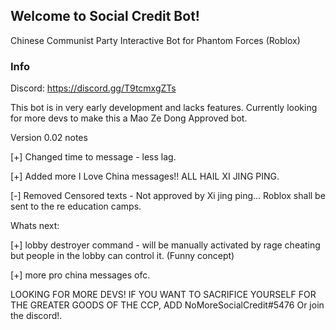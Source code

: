 ## Welcome to Social Credit Bot!
Chinese Communist Party Interactive Bot for Phantom Forces (Roblox)

### Info

Discord: https://discord.gg/T9tcmxgZTs

This bot is in very early development and lacks features. Currently looking for more devs to make this a Mao Ze Dong Approved bot.

Version 0.02 notes

[+] Changed time to message - less lag.

[+] Added more I Love China messages!! ALL HAIL XI JING PING.

[-] Removed Censored texts - Not approved by Xi jing ping... Roblox shall be sent to the re education camps.

Whats next:

[+] lobby destroyer command - will be manually activated by rage cheating but people in the lobby can control it. (Funny concept)

[+] more pro china messages ofc.

LOOKING FOR MORE DEVS! IF YOU WANT TO SACRIFICE YOURSELF FOR THE GREATER GOODS OF THE CCP, ADD NoMoreSocialCredit#5476 Or join the discord!.
